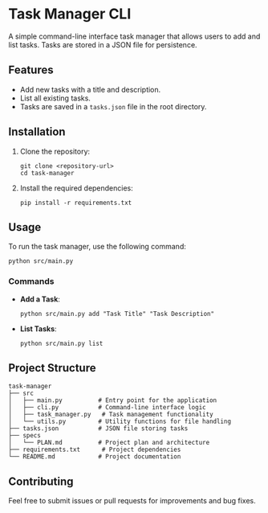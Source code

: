 # Task Manager CLI

A simple command-line interface task manager that allows users to add and list tasks. Tasks are stored in a JSON file for persistence.

## Features

- Add new tasks with a title and description.
- List all existing tasks.
- Tasks are saved in a `tasks.json` file in the root directory.

## Installation

1. Clone the repository:
   ```
   git clone <repository-url>
   cd task-manager
   ```

2. Install the required dependencies:
   ```
   pip install -r requirements.txt
   ```

## Usage

To run the task manager, use the following command:

```
python src/main.py
```

### Commands

- **Add a Task**: 
  ```
  python src/main.py add "Task Title" "Task Description"
  ```

- **List Tasks**: 
  ```
  python src/main.py list
  ```

## Project Structure

```
task-manager
├── src
│   ├── main.py          # Entry point for the application
│   ├── cli.py           # Command-line interface logic
│   ├── task_manager.py   # Task management functionality
│   └── utils.py         # Utility functions for file handling
├── tasks.json           # JSON file storing tasks
├── specs
│   └── PLAN.md          # Project plan and architecture
├── requirements.txt      # Project dependencies
└── README.md            # Project documentation
```

## Contributing

Feel free to submit issues or pull requests for improvements and bug fixes.